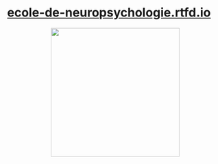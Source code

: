 # [ecole-de-neuropsychologie.rtfd.io](https://ecole-de-neuropsychologie.rtfd.io)

<p align="center"><img src="https://biblineuropsy.files.wordpress.com/2016/08/n.png" width="300"></p>


